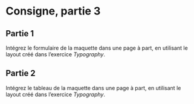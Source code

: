# Consigne, partie 3

## Partie 1
Intégrez le formulaire de la maquette dans une page à part, en utilisant le
layout créé dans l’exercice *Typography*.

## Partie 2
Intégrez le tableau de la maquette dans une page à part, en utilisant le
layout créé dans l’exercice *Typography*.
